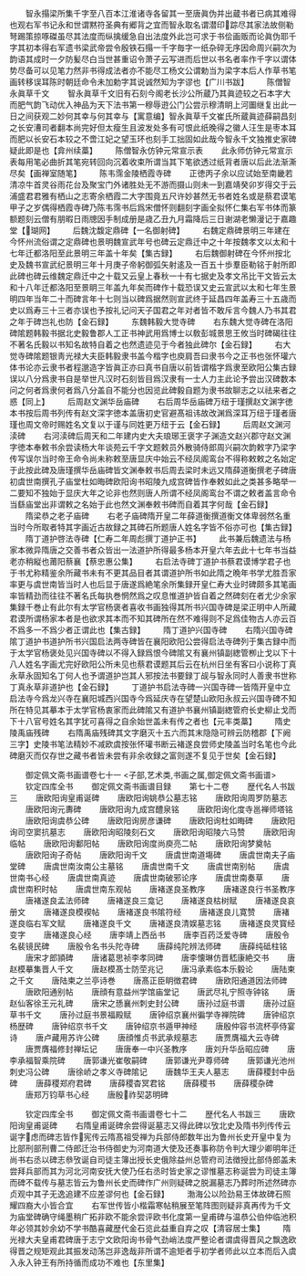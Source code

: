 <!-- { "loadSidebar": true } -->
　　智永搨梁所集千字至八百本江淮诸寺各留其一至唐眞伪并出蔵书者已病其难得也观右军书记永和世谓黙符圣典有郷背之宜而智永取名谓潜印踪尽其家法故侧勒弩踢策掠啄磔虽尽其法度而纵擒缓急自出法度外此岂可求于书侩画贩而论眞伪耶千字其初本得右军遗书梁武帝尝令殷铁石搨一千字毎字一纸杂碎无序因命周兴嗣次为韵语其成时一夕防髪尽白当世甚重诏令萧子云写进而后世以书名者率作千字以谓体势尽备可以见笔力然非书得成法者亦不能尽工杨文公谓勅当为梁字本后人作草书笔画转移误耳陈时朝廷命令未加勅字其说诚然知为字谬也【广川书跋】
　　陈僧智永眞草千文
　　智永眞草千文旧有石刻今阁老长沙公所蔵乃其眞迹较之石本字大而肥气韵飞动优入神品为天下法书第一穆辱逰公门公尝示穆清眀上河圗继复出此一日之间获观二妙何其幸与何其幸与【寓意编】智永眞草千文崔氏所蔵眞迹薛嗣昌刻之长安漕司者翻本尚完好但太瘦生且波发处多有可恨此纸晚得之徽人汪生是枣本耳而肥以长安石本较之不啻江妃之望玉环也刻手工拙固如此哉今智永千文独推史家碑疑此即是也【弇州续藁】
　　陈僧智永仿钟元常宣示表
　　此永师仿钟元常宣示表每用笔必曲折其笔宛转回向沉着收束所谓当其下笔欲透过纸背者唐以后此法渐澌尽矣【画禅室随笔】
　　陈韦霈金陵栖霞寺碑
　　正徳丙子余以应试始至南畿若清凉牛首灵谷雨花台及聚宝门外诸胜处无不游而摄山则未一到嘉靖癸卯岁得交于云浦盛君君雅有栖山之志寄余栖霞二大字围竟五尺许妙甚然无书者姓名或是蔡君谟笔甲子之岁偶得栖霞寺碑乃陈韦霈书后爲宋僧怀则翻刻字画全拟怀仁集右军书体而篆额题刻云僧有朋暇日雨牕因手制成册是歳乙丑九月霜降后三日谢湖老懒漫记于嘉趣堂【瑚网】
　　后魏沈馥定鼎碑【一名御射碑】
　　右魏定鼎碑景明三年建在今怀州流俗谓之定鼎碑也景明魏宣武年号也碑云定鼎迁中之十年按魏孝文以太和十七年迁都洛阳至此景明三年盖十年矣【集古録】
　　右后魏御射碑在今怀州按北史及魏书宣武纪景明三年十月庚子帝躬御弧矢射逺及一百五十歩羣臣勒铭于射所即此碑也碑云维魏定鼎迁中之十载又云皇上春秋一十有七据史及孝文吊比干文皆云太和十八年迁都洛阳至景眀三年盖九年矣而碑作十载恐误又史云宣武以太和七年生景明四年当年二十而碑言年十七则当以碑爲据然则宣武终于延昌四年盖寿三十五歳而史以爲寿三十三者亦误也予按礼记问天子国君之年对者皆不敢斥言今魏人乃书其君之年于碑岂礼也防【金石録】
　　东魏韩毅大觉寺碑
　　右东魏大觉寺碑在洛阳碑隂题韩毅书据北史毅鲁郡人工正书神武用爲博士以敎彭城景思王攸当时碑碣往往不著名氏毅以书知名故特自着之也然遗迹见于今者独此碑尔【金石録】
　　右大觉寺碑隂题银靑光禄大夫臣韩毅隶书盖今楷字也庾肩吾曰隶书今之正书也张怀瓘六体书论亦云隶书者程邈造字皆眞正亦曰真书自唐以前皆谓楷字爲隶至欧阳公集古録误以八分爲隶书自是举世凡汉时石刻皆目爲汉隶有一士人力主此论予尝出汉碑数本问之何者爲隶何者爲八分盖自不能分也因览此碑毅自题为隶书故聊志之以祛来者之惑【同上】
　　后周赵文渊华岳庙碑
　　右后周华岳庙碑万纽于瑾撰赵文渊字徳本书按后周书列传有赵文深字徳本盖唐初史官避髙祖讳故改渊爲深耳万纽于瑾者唐瑾也周文帝时赐姓名文复以于谨与同姓更万纽于云【金石録】
　　后周赵文渊河渎碑
　　右河渎碑后周天和二年建内史大夫琅琊王褒字子渊造文赵兴郡守赵文渊字徳本奉敕书余尝读杨大年谈苑云千字文题敕员外散骑侍郎周兴嗣次韵敕字乃梁字传写误尔当时帝王命令尚未称敕至唐显庆中始云不经凤阁鸾台不得称敕敕之名始定于此按此碑及唐瑾撰华岳庙碑皆文渊奉敕书后周去梁时未远又隋薛道衡撰老子碑唐初虞世南撰孔子庙堂杜如晦碑欧阳询书昭陵九成宫碑皆作奉敕如此之类甚多略举一二要知不独始于显庆大年之论非也然则唐人所谓不经凤阁鸾台不谓之敕者盖言命令当繇庙堂出非谓敕之名始于此也然文渊奉敕书碑而自着其字何哉【金石録】
　　隋梁恭之老子庙碑
　　右老子庙碑隋开皇二年薛道衡撰道衡文体卑弱然名重当时今所取者特其字画近古故録之其碑石所题唐人姓名字皆不俗亦可也【集古録】
　　隋丁道护啓法寺碑【仁寿二年周彪撰丁道护正书】
　　此书兼后魏遗法与杨家本微异隋唐之交善书者众皆出一法道护所得最多杨本开皇六年去此十七年书当益老亦稍縦也莆阳蔡襄【蔡忠惠公集】
　　右启法寺碑丁道护书蔡君谟博学君子也于书尤称精鉴余所藏书未有不更其品目者其谓道护所书如此隋之晩年书学尤胜吾家率更与虞世南皆当时人也后显于唐遂爲絶笔余所集録开皇仁寿大业时碑颇多其笔画率皆精劲而往往不著名氏每执巻惘然爲之叹息惟道护皆自着之然碑刻在者尤少余家集録千巻止有此尔有太学官杨褒者喜收书画独得其所书兴国寺碑是梁正明中人所藏君谟所谓杨家本者是也欲求其本而不知其碑所在然不难得则不足爲佳物古人亦云百不爲多一不爲少者正谓此也【集古録】
　　隋丁道护兴国寺碑
　　右隋兴国寺碑隂丁道护书道护所书兴国启法两寺碑皆在襄阳欧阳公尝得启法寺碑列于集古録中而于太学官杨褒处见兴国寺碑以不得入録爲恨今碑隂又有襄州镇副緫管栁止戈以下十八人姓名字画尤完好欧阳公所未见也蔡君谟题其后云在杭州日坐有客曰小说称丁真永草永固知名丁何人也予谓道护岂其人邪按法书要録丁觇与智永同时人善隶书世称丁真永草非道护也【金石録】
　　丁道护书启法寺碑一兴国寺碑一皆隋开皇中立启法寺今爲龙兴寺在襄阳城西兴国寺今爲延庆寺在望楚山欧阳永叔云兴国寺碑不知所在特见其摹本于太学官杨衷家而此碑隂又有道护书襄州镇副緫管府长史柳止戈而下十八官号姓名其字犹可喜得之自余始世盖未有传之者也【元丰类藁】
　　隋史陵禹庙残碑
　　右隋禹庙残碑其文字磨灭十五六而其末隐隐可辨云防稽郡【下阙三字】史陵书笔法精妙不减欧虞按张怀瓘书断云褚遂良尝师史陵盖当时名笔也今此碑磨灭而仅存世之藏书者皆未尝有非余收録之富则遂不复见于世矣【金石録】

　　御定佩文斋书画谱卷七十一
<子部,艺术类,书画之属,御定佩文斋书画谱>
　　钦定四库全书
　　御定佩文斋书画谱目録
　　第七十二卷
　　歴代名人书跋三
　　唐欧阳询皇甫诞碑
　　唐欧阳询姚恭公墓志铭
　　唐欧阳询周罗防墓志
　　唐欧阳询元夀碑
　　唐欧阳询九成宫醴泉铭
　　唐欧阳询化度寺邕禅师塔铭
　　唐欧阳询虞恭公碑
　　唐欧阳询房彦谦碑
　　唐欧阳询杜如晦碑
　　唐欧阳询司空窦抗墓志
　　唐欧阳询昭陵刻石文
　　唐欧阳询昭陵六马赞
　　唐欧阳询临帖
　　唐欧阳询鄱阳帖
　　唐欧阳询度尚庾亮二帖
　　唐欧阳询梦奠帖
　　唐欧阳询子奇帖
　　唐欧阳询千文
　　唐虞世南道塲碑
　　唐虞世南夫子庙堂碑
　　唐虞世南汝南公主墓铭
　　唐虞世南千文
　　唐虞世南别帖
　　唐虞世南书心经
　　唐虞世南真迹
　　唐虞世南破邪论序
　　唐虞世南奏草
　　唐虞世南积时帖
　　唐虞世南东观帖
　　唐褚遂良圣教序
　　唐褚遂良行书圣教序
　　唐褚遂良孟法师碑
　　唐褚遂良三龛记
　　唐褚遂良枯树赋
　　唐褚遂良哀册文
　　唐褚遂良模褉帖
　　唐褚遂良书隂符经
　　唐褚遂良儿寛赞
　　唐褚遂良临右军文赋
　　唐褚遂良千文
　　唐褚遂良清娱墓志铭
　　唐褚遂良灵寳经变字
　　唐褚遂良心经
　　唐李靖上西岳书
　　唐李百药泛爱寺碑
　　唐殷令名裴镜民碑
　　唐殷令名书头陀寺碑
　　唐薛纯陀辨法师碑
　　唐薛纯砥柱铭
　　唐宋才郎頴碑
　　唐诸葛思祯李孝同碑
　　唐李懐琳仿晋嵇康絶交书
　　唐赵模摹集晋人千文
　　唐赵模髙士防茔兆记
　　唐冯承素临本乐毅论
　　唐陆柬之千文
　　唐陆柬之兰亭诗巻
　　唐髙正臣眀徴君碑
　　唐欧阳通道因法师碑
　　唐欧阳通别帖
　　唐顔有意益州学馆庙堂记
　　唐武尽礼宁照寺钟铭
　　唐赵仙客徐王元礼碑
　　唐宋之愻襄州刺史封公碑
　　唐孙过庭书谱
　　唐孙过庭草书千文
　　唐孙过庭书景福殿赋
　　唐钟绍京襄州徧学寺禅院碑
　　唐钟绍京杨歴碑
　　唐钟绍京书千文
　　唐钟绍京书遁甲神经
　　唐殷仲容书流杯亭侍宴诗
　　唐卢藏用苏许公碑
　　唐顔惟贞书武承规墓志
　　唐贾膺福大云寺碑
　　唐贾膺福修封禅坛记
　　唐唐奉一中兴圣教序
　　唐刘升华岳昭应碑
　　唐李承福智乘院碑
　　唐郭谦光崔敬嗣碑
　　唐郭谦光尹尊师碑
　　唐郭谦光池州刺史冯公碑
　　唐徐峤之孝义寺碑隂记
　　唐魏华王夫人墓志
　　唐薛稷封中岳碑
　　唐薛稷郑府君碑
　　唐薛稷杳冥君铭
　　唐薛稷书
　　唐薛稷杂碑
　　唐郑万钧草书心经
　　唐殷祚契苾明碑

　　钦定四库全书
　　御定佩文斋书画谱卷七十二
　　歴代名人书跋三
　　唐欧阳询皇甫诞碑
　　右隋皇甫诞碑余尝得诞墓志又得此碑以攷北史及隋书列传传云诞字虑而碑志皆作宪传云隋髙祖受禅为兵部侍郎数年出为鲁州长史开皇中复为比部刑部刑曹二侍郎迁治书侍御史为河南道大使及还奏事称防令判大理少卿明年迁尚书右丞以碑志叅攷诞自司徒主簿出授长史俄除益州总管府司法徴授比部侍郎盖未尝拜兵部而其为河北河南安抚大使乃任右丞时皆史家之谬惟墓志称诞尝为司徒主簿而碑不载传与墓志皆云为鲁州长史而碑作广州则疑碑之脱漏墓志乃葬时所述然碑亦贞观中其子无逸追建不应差谬何也【金石録】
　　渤海公以险劲易王体故碑石照耀四裔大小皆合宜
　　右军世传皆小楷霜寒帖稍展至笔阵图则疑非真再传为千文为庙堂碑确守绳墨稍广拓非欧不能余尝评欧书化度第一皇甫碑与温恭公伯仲临池积年必领其妙余幼不学书酷喜藏歴代金石览此益重自弃之叹【清容居士集】
　　隋光禄大夫皇甫君碑唐于志宁文欧阳询书骨气劲峭法度严整论者谓虞得晋风之飘逸欧得晋之规矩观此其振发动荡岂非逸哉非所谓不逾矩者乎初学者师此以立本而后入虞入永入钟王有所持循而成功不难也【东里集】
